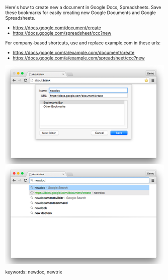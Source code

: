 Here's how to create new a document in Google Docs, Spreadsheets. Save these bookmarks for easily creating new Google Documents and Google Spreadsheets.


* https://docs.google.com/document/create
* https://docs.google.com/spreadsheet/ccc?new


For company-based shortcuts, use and replace example.com in these urls:

* https://docs.google.com/a/example.com/document/create
* https://docs.google.com/a/example.com/spreadsheet/ccc?new


<img alt="" src="/img/uploads/2015-09/google-docs-create-bookmark-shortcut.png" />
<img alt="" src="/img/uploads/2015-09/google-docs-create-new-document.png" />

keywords: newdoc, newtrix